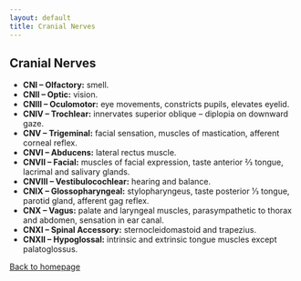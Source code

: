 ```yaml
---
layout: default
title: Cranial Nerves
---
```

<!-- BEGIN Cranial Nerves section imported from pocket guide -->
<h2 class="unnumbered" id="cranial-nerves">Cranial Nerves</h2>
<ul>
  <li><strong>CNI &ndash; Olfactory:</strong> smell.</li>
  <li><strong>CNII &ndash; Optic:</strong> vision.</li>
  <li><strong>CNIII &ndash; Oculomotor:</strong> eye movements, constricts pupils, elevates eyelid.</li>
  <li><strong>CNIV &ndash; Trochlear:</strong> innervates superior oblique &ndash; diplopia on downward gaze.</li>
  <li><strong>CNV &ndash; Trigeminal:</strong> facial sensation, muscles of mastication, afferent corneal reflex.</li>
  <li><strong>CNVI &ndash; Abducens:</strong> lateral rectus muscle.</li>
  <li><strong>CNVII &ndash; Facial:</strong> muscles of facial expression, taste anterior&nbsp;2&#8260;3 tongue, lacrimal and salivary glands.</li>
  <li><strong>CNVIII &ndash; Vestibulocochlear:</strong> hearing and balance.</li>
  <li><strong>CNIX &ndash; Glossopharyngeal:</strong> stylopharyngeus, taste posterior&nbsp;1&#8260;3 tongue, parotid gland, afferent gag reflex.</li>
  <li><strong>CNX &ndash; Vagus:</strong> palate and laryngeal muscles, parasympathetic to thorax and abdomen, sensation in ear canal.</li>
  <li><strong>CNXI &ndash; Spinal Accessory:</strong> sternocleidomastoid and trapezius.</li>
  <li><strong>CNXII &ndash; Hypoglossal:</strong> intrinsic and extrinsic tongue muscles except palatoglossus.</li>
</ul>
<!-- END Cranial Nerves section -->
<p><a href="index.html">Back to homepage</a></p>
